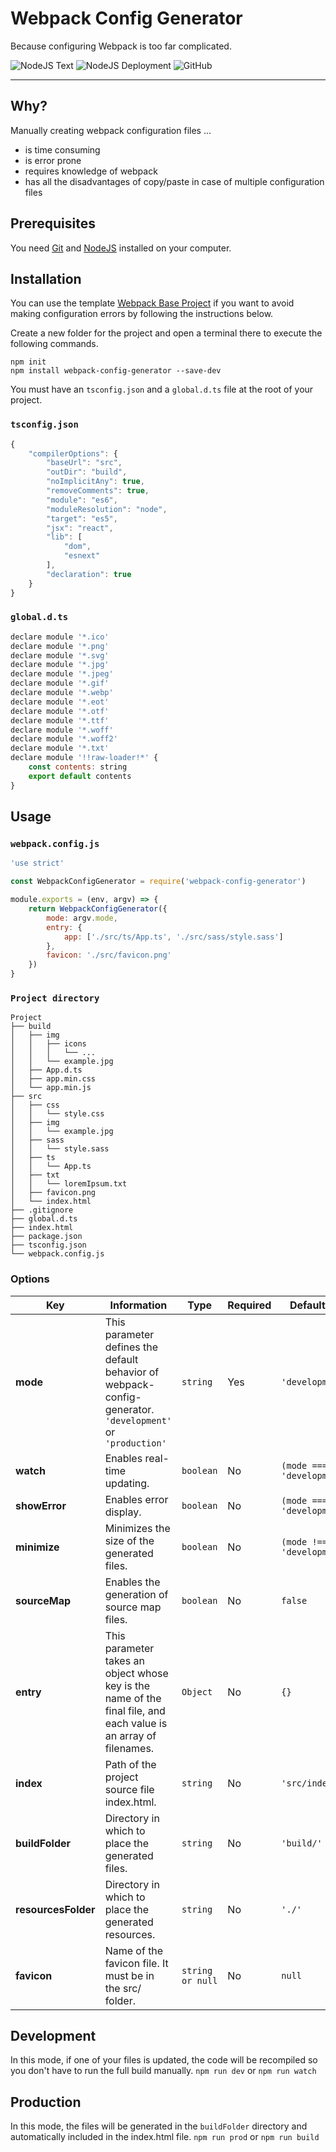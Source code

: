 # Webpack Config Generator
Because configuring Webpack is too far complicated.

![NodeJS Text](https://github.com/MorganCaron/webpack-config-generator/workflows/NodeJS%20Test/badge.svg)
![NodeJS Deployment](https://github.com/MorganCaron/webpack-config-generator/workflows/NodeJS%20Deployment/badge.svg)
![GitHub](https://img.shields.io/github/license/MorganCaron/webpack-config-generator.svg?style=flat-square)

---

## Why?

Manually creating webpack configuration files ...

* is time consuming
* is error prone
* requires knowledge of webpack
* has all the disadvantages of copy/paste in case of multiple configuration files

## Prerequisites

You need [Git](https://git-scm.com/downloads) and [NodeJS](https://nodejs.org/en/download/) installed on your computer.

## Installation

You can use the template [Webpack Base Project](https://github.com/MorganCaron/webpack-base-project) if you want to avoid making configuration errors by following the instructions below.

Create a new folder for the project and open a terminal there to execute the following commands.

```
npm init
npm install webpack-config-generator --save-dev
```

You must have an `tsconfig.json` and a `global.d.ts` file at the root of your project.

### `tsconfig.json`
```js
{
	"compilerOptions": {
		"baseUrl": "src",
		"outDir": "build",
		"noImplicitAny": true,
		"removeComments": true,
		"module": "es6",
		"moduleResolution": "node",
		"target": "es5",
		"jsx": "react",
		"lib": [
			"dom",
			"esnext"
		],
		"declaration": true
	}
}
```

### `global.d.ts`
```js
declare module '*.ico'
declare module '*.png'
declare module '*.svg'
declare module '*.jpg'
declare module '*.jpeg'
declare module '*.gif'
declare module '*.webp'
declare module '*.eot'
declare module '*.otf'
declare module '*.ttf'
declare module '*.woff'
declare module '*.woff2'
declare module '*.txt'
declare module '!!raw-loader!*' {
	const contents: string
	export default contents
}
```

## Usage

### `webpack.config.js`
```js
'use strict'

const WebpackConfigGenerator = require('webpack-config-generator')

module.exports = (env, argv) => {
	return WebpackConfigGenerator({
		mode: argv.mode,
		entry: {
			app: ['./src/ts/App.ts', './src/sass/style.sass']
		},
		favicon: './src/favicon.png'
	})
}
```

### `Project directory`
```
Project
├── build
│   ├── img
│   │   ├── icons
│   │   │   └── ...
│   │   └── example.jpg
│   ├── App.d.ts
│   ├── app.min.css
│   └── app.min.js
├── src
│   ├── css
│   │   └── style.css
│   ├── img
│   │   └── example.jpg
│   ├── sass
│   │   └── style.sass
│   ├── ts
│   │   └── App.ts
│   ├── txt
│   │   └── loremIpsum.txt
│   ├── favicon.png
│   └── index.html
├── .gitignore
├── global.d.ts
├── index.html
├── package.json
├── tsconfig.json
└── webpack.config.js
```

### Options

| Key | Information | Type | Required | Default value |
| --- | --- | --- | --- | --- |
| **mode** | This parameter defines the default behavior of webpack-config-generator. `'development'` or `'production'` | `string` | Yes | `'development'` |
| **watch** | Enables real-time updating. | `boolean` | No | `(mode === 'development')` |
| **showError** | Enables error display. | `boolean` | No | `(mode === 'development')` |
| **minimize** | Minimizes the size of the generated files. | `boolean` | No | `(mode !== 'development')` |
| **sourceMap** | Enables the generation of source map files. | `boolean` | No | `false` |
| **entry** | This parameter takes an object whose key is the name of the final file, and each value is an array of filenames. | `Object` | No | `{}` |
| **index** | Path of the project source file index.html. | `string` | No | `'src/index.html'` |
| **buildFolder** | Directory in which to place the generated files. | `string` | No | `'build/'` |
| **resourcesFolder** | Directory in which to place the generated resources. | `string` | No | `'./'` |
| **favicon** | Name of the favicon file. It must be in the src/ folder. | `string or null` | No | `null` |

## Development
In this mode, if one of your files is updated, the code will be recompiled so you don't have to run the full build manually.
`npm run dev`
or
`npm run watch`

## Production
In this mode, the files will be generated in the `buildFolder` directory and automatically included in the index.html file.
`npm run prod`
or
`npm run build`
